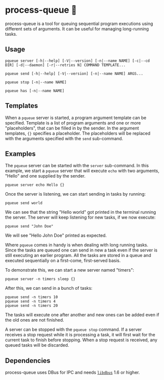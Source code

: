 # process-queue :train:

process-queue is a tool for queuing sequential program executions using
different sets of arguments. It can be useful for managing long-running tasks.

## Usage

    pqueue server [-h|--help] [-V|--version] [-n|--name NAME] [-c|--cd DIR] [-d|--daemon] [-r|--retries N] COMMAND TEMPLATE...

    pqueue send [-h|--help] [-V|--version] [-n|--name NAME] ARGS...

    pqueue stop [-n|--name NAME]

    pqueue has [-n|--name NAME]

## Templates

When a `pqueue` server is started, a program argument template can be specified.
Template is a list of program arguments and one or more "placeholders", that can
be filled in by the sender. In the argument templates, `{}` specifies a
placeholder. The placeholders will be replaced with the arguments specified with
the `send` sub-command.

## Examples

The `pqueue` server can be started with the `server` sub-command. In this
example, we start a `pqueue` server that will execute `echo` with two arguments,
"Hello" and one supplied by the sender.

    pqueue server echo Hello {}

Once the server is listening, we can start sending in tasks by running:

    pqueue send world

We can see that the string "Hello world" got printed in the terminal running the
server. The server will keep listening for new tasks, if we now execute:

    pqueue send "John Doe"

We will see "Hello John Doe" printed as expected.

Where `pqueue` comes in handy is when dealing with long running tasks. Since the
tasks are queued one can send in new a task even if the server is still
executing an earlier program. All the tasks are stored in a queue and executed
sequentially on a first-come, first-served basis.

To demonstrate this, we can start a new server named "timers":

    pqueue server -n timers sleep {}

After this, we can send in a bunch of tasks:

    pqueue send -n timers 10
    pqueue send -n timers 4
    pqueue send -n timers 20

The tasks will execute one after another and new ones can be added even if the
old ones are not finished.

A server can be stopped with the `pqueue stop` command. If a server receives a
stop request while it is processing a task, it will first wait for the current
task to finish before stopping. When a stop request is received, any queued
tasks will be discarded.

## Dependencies

process-queue uses DBus for IPC and
needs [`libdbus`](https://dbus.freedesktop.org/releases/dbus/) 1.6 or higher.
